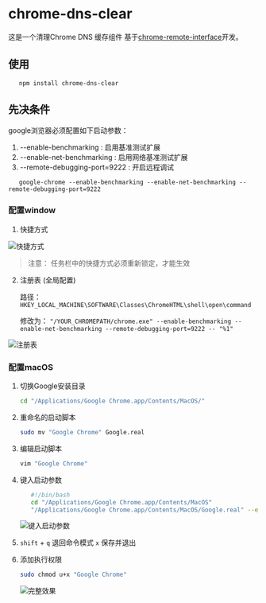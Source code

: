 # chrome-dns-clear

   这是一个清理Chrome DNS 缓存组件 基于[chrome-remote-interface](https://github.com/cyrus-and/chrome-remote-interface)开发。

## 使用

```
   npm install chrome-dns-clear
```

## 先决条件

google浏览器必须配置如下启动参数：

1. --enable-benchmarking : 启用基准测试扩展
2. --enable-net-benchmarking : 启用网络基准测试扩展
3. --remote-debugging-port=9222 : 开启远程调试

```
   google-chrome --enable-benchmarking --enable-net-benchmarking --remote-debugging-port=9222
```

### 配置window

1. 快捷方式

  ![快捷方式](https://user-images.githubusercontent.com/22534950/46649062-2fc3e600-cbca-11e8-8ef8-e87aa5e582b5.jpg)

  > 注意： 任务栏中的快捷方式必须重新锁定，才能生效

2. 注册表 (全局配置)

   路径：`HKEY_LOCAL_MACHINE\SOFTWARE\Classes\ChromeHTML\shell\open\command`

   修改为： `"/YOUR_CHROMEPATH/chrome.exe" --enable-benchmarking --enable-net-benchmarking --remote-debugging-port=9222 -- "%1"`

  ![注册表](https://user-images.githubusercontent.com/22534950/46649063-305c7c80-cbca-11e8-83f4-f4bbf5cacf35.jpg)

### 配置macOS

1. 切换Google安装目录

   ```bash
   cd "/Applications/Google Chrome.app/Contents/MacOS/"
   ```
   
2. 重命名的启动脚本

   ```bash
   sudo mv "Google Chrome" Google.real
   ```
   
3. 编辑启动脚本

   ```bash
   vim "Google Chrome"
   ```
   
4. 键入启动参数

   ```bash
      #!/bin/bash
      cd "/Applications/Google Chrome.app/Contents/MacOS"
      "/Applications/Google Chrome.app/Contents/MacOS/Google.real" --enable-benchmarking --enable-net-benchmarking --remote-debugging-port=9222
   ```
   ![键入启动参数](https://user-images.githubusercontent.com/22534950/46655908-6821ef00-cbdf-11e8-9d38-006823ce9cde.jpg)
   
5. `shift` + `q` 退回命令模式 `x` 保存并退出

6. 添加执行权限

   ```bash
   sudo chmod u+x "Google Chrome"
   ```
   
   ![完整效果](https://user-images.githubusercontent.com/22534950/46655909-6821ef00-cbdf-11e8-811e-2d8eaa57b46c.jpg)
